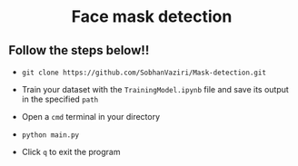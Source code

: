 <center>
    <h1>Face mask detection</h1>
</center>

## Follow the steps below!!

- ```
  git clone https://github.com/SobhanVaziri/Mask-detection.git
  ```

- Train your dataset with the `TrainingModel.ipynb` file and save its output in the specified `path`
- Open a `cmd` terminal in your directory

- ```
  python main.py
  ```
- Click `q` to exit the program
